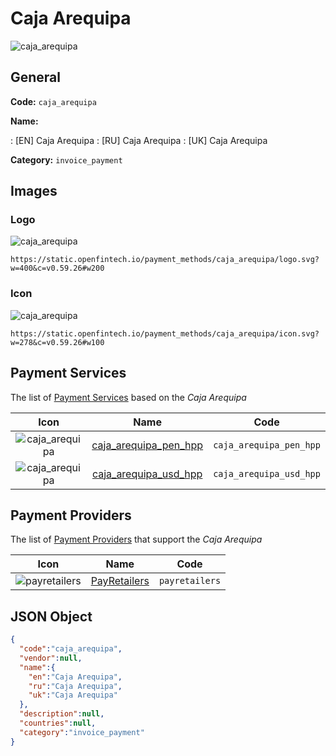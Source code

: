 
# Caja Arequipa 
![caja_arequipa](https://static.openfintech.io/payment_methods/caja_arequipa/logo.svg?w=400&c=v0.59.26#w200)  

## General 
**Code:** `caja_arequipa` 
 
**Name:** 
 
:	[EN] Caja Arequipa 
:	[RU] Caja Arequipa 
:	[UK] Caja Arequipa 
 
**Category:** `invoice_payment` 
 

## Images 

### Logo 
![caja_arequipa](https://static.openfintech.io/payment_methods/caja_arequipa/logo.svg?w=400&c=v0.59.26#w200)  

```
https://static.openfintech.io/payment_methods/caja_arequipa/logo.svg?w=400&c=v0.59.26#w200
```  

### Icon 
![caja_arequipa](https://static.openfintech.io/payment_methods/caja_arequipa/icon.svg?w=278&c=v0.59.26#w100)  

```
https://static.openfintech.io/payment_methods/caja_arequipa/icon.svg?w=278&c=v0.59.26#w100
```  

## Payment Services 
 
The list of [Payment Services](/payment-services/) based on the _Caja Arequipa_ 

|Icon|Name|Code| 
|:---:|:---:|:---:| 
|![caja_arequipa](https://static.openfintech.io/payment_methods/caja_arequipa/icon.svg?w=278&c=v0.59.26#w100) |[caja_arequipa_pen_hpp](/payment-services/caja_arequipa_pen_hpp/)|`caja_arequipa_pen_hpp`| 
|![caja_arequipa](https://static.openfintech.io/payment_methods/caja_arequipa/icon.svg?w=278&c=v0.59.26#w100) |[caja_arequipa_usd_hpp](/payment-services/caja_arequipa_usd_hpp/)|`caja_arequipa_usd_hpp`| 
 

## Payment Providers 
 
The list of [Payment Providers](/payment-providers/) that support the _Caja Arequipa_ 

|Icon|Name|Code| 
|:---:|:---:|:---:| 
|![payretailers](https://static.openfintech.io/payment_providers/payretailers/icon.svg?w=278&c=v0.59.26#w100) |[PayRetailers](/payment-providers/payretailers/)|`payretailers`| 
 

## JSON Object 

```json
{
  "code":"caja_arequipa",
  "vendor":null,
  "name":{
    "en":"Caja Arequipa",
    "ru":"Caja Arequipa",
    "uk":"Caja Arequipa"
  },
  "description":null,
  "countries":null,
  "category":"invoice_payment"
}
```  
